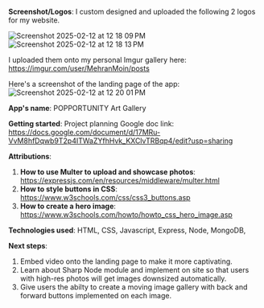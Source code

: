 **Screenshot/Logos**:
I custom designed and uploaded the following 2 logos for my website. 


![Screenshot 2025-02-12 at 12 18 09 PM](https://github.com/user-attachments/assets/226d1ed7-f620-4f75-9dde-78c9e4bf8c65)
![Screenshot 2025-02-12 at 12 18 13 PM](https://github.com/user-attachments/assets/5aa2fd19-ec26-436b-9f4f-40d768efe50c)


I uploaded them onto my personal Imgur gallery here:
https://imgur.com/user/MehranMoin/posts 


Here's a screenshot of the landing page of the app:
![Screenshot 2025-02-12 at 12 20 01 PM](https://github.com/user-attachments/assets/d32e0fc7-a7b3-4b9a-885a-00091fc9affe)


**App's name**: POPPORTUNITY Art Gallery


**Getting started**: Project planning Google doc link: 
https://docs.google.com/document/d/17MRu-VvM8hfDqwb9T2p4ITWaZYfhHvk_KXClvTRBqp4/edit?usp=sharing 


**Attributions**: 


1. **How to use Multer to upload and showcase photos**: https://expressjs.com/en/resources/middleware/multer.html
2. **How to style buttons in CSS**: https://www.w3schools.com/css/css3_buttons.asp
3. **How to create a hero image**: https://www.w3schools.com/howto/howto_css_hero_image.asp

**Technologies used**: HTML, CSS, Javascript, Express, Node, MongoDB, 

**Next steps**: 

1. Embed video onto the landing page to make it more captivating.
2. Learn about Sharp Node module and implement on site so that users with high-res photos will get images downsized automatically.
3. Give users the abilty to create a moving image gallery with back and forward buttons implemented on each image. 
